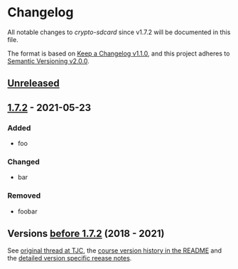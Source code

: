 # Changelog
All notable changes to *crypto-sdcard* since v1.7.2 will be documented in this file.

The format is based on [Keep a Changelog v1.1.0](https://keepachangelog.com/en/1.1.0/),
and this project adheres to [Semantic Versioning v2.0.0](https://semver.org/spec/v2.0.0.html).

## [Unreleased]

## [1.7.2] - 2021-05-23
### Added
- foo
### Changed
- bar
### Removed
- foobar

## Versions [before 1.7.2] (2018 - 2021)
See [original thread at TJC](https://together.jolla.com/question/179054/how-to-creating-partitions-on-sd-card-optionally-encrypted/?answer=189813#post-id-189813), 
the [course version history in the README](https://github.com/Olf0/crypto-sdcard#version-history) and
the [detailed version specific reease notes](https://github.com/Olf0/crypto-sdcard/releases?after=0.4-0).


[Unreleased]: https://github.com/Olf0/crypto-sdcard/compare/v1.7.2...HEAD
[1.7.2]: https://github.com/Olf0/crypto-sdcard/compare/v1.7.1...v1.7.2
[before 1.7.2]: https://github.com/Olf0/crypto-sdcard/releases?after=1.7.2-1.sfos220qcrypto
